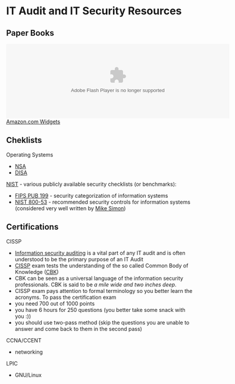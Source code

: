 # IT Audit and IT Security Resources

## Paper Books

<OBJECT classid="clsid:D27CDB6E-AE6D-11cf-96B8-444553540000" codebase="http://fpdownload.macromedia.com/get/flashplayer/current/swflash.cab" id="Player_6964ff9b-6042-4be9-b1f5-c24f2ef310a9"  WIDTH="600px" HEIGHT="200px"> <PARAM NAME="movie" VALUE="http://ws.amazon.com/widgets/q?rt=tf_cw&ServiceVersion=20070822&MarketPlace=US&ID=V20070822%2FUS%2Fopen057-20%2F8010%2F6964ff9b-6042-4be9-b1f5-c24f2ef310a9&Operation=GetDisplayTemplate"><PARAM NAME="quality" VALUE="high"><PARAM NAME="bgcolor" VALUE="#FFFFFF"><PARAM NAME="allowscriptaccess" VALUE="always"><embed src="http://ws.amazon.com/widgets/q?rt=tf_cw&ServiceVersion=20070822&MarketPlace=US&ID=V20070822%2FUS%2Fopen057-20%2F8010%2F6964ff9b-6042-4be9-b1f5-c24f2ef310a9&Operation=GetDisplayTemplate" id="Player_6964ff9b-6042-4be9-b1f5-c24f2ef310a9" quality="high" bgcolor="#ffffff" name="Player_6964ff9b-6042-4be9-b1f5-c24f2ef310a9" allowscriptaccess="always"  type="application/x-shockwave-flash" align="middle" height="200px" width="600px"></embed></OBJECT> <NOSCRIPT><A HREF="http://ws.amazon.com/widgets/q?rt=tf_cw&ServiceVersion=20070822&MarketPlace=US&ID=V20070822%2FUS%2Fopen057-20%2F8010%2F6964ff9b-6042-4be9-b1f5-c24f2ef310a9&Operation=NoScript">Amazon.com Widgets</A></NOSCRIPT>

## Cheklists

Operating Systems

* [NSA](http://www.nsa.gov/ia/mitigation_guidance/security_configuration_guides/operating_systems.shtml)
* [DISA](http://iase.disa.mil/stigs/os/index.html)

[NIST](http://checklists.nist.gov) - various publicly available security checklists (or benchmarks):

* [FIPS PUB 199](http://csrc.nist.gov/publications/fips/fips199/FIPS-PUB-199-final.pdf) - security categorization of information systems
* [NIST 800-53](http://csrc.nist.gov/publications/nistpubs/800-53-Rev3/sp800-53-rev3-final_updated-errata_05-01-2010.pdf) - recommended security controls for information systems (considered very well written by [Mike Simon](https://www.coursera.org/instructor/mikesimon))

## Certifications

CISSP

* [Information security auditing](http://en.wikipedia.org/wiki/Auditing_information_security) is a vital part of any IT audit and is often understood to be the primary purpose of an IT Audit
* [CISSP](http://en.wikipedia.org/wiki/Certified_Information_Systems_Security_Professional) exam tests the understanding of the so called Common Body of Knowledge ([CBK](http://en.wikipedia.org/wiki/CISSP#Certification_subject_matter))
* CBK can be seen as a universal language of the information security professionals. CBK is said to be *a mile wide and two inches deep*.
* CISSP exam pays attention to formal terminology so you better learn the acronyms. To pass the certification exam
 * you need 700 out of 1000 points
 * you have 6 hours for 250 questions (you better take some snack with you :))
 * you should use two-pass method (skip the questions you are unable to answer and come back to them in the second pass)

CCNA/CCENT

* networking

LPIC

* GNU/Linux
